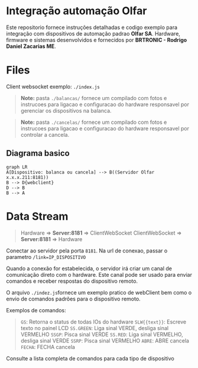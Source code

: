 # Integração automação Olfar

Este repositorio fornece instruções detalhadas e codigo exemplo para integração com dispositivos de automação padrao **Olfar SA**. Hardware, firmware e sistemas desenvolvidos e fornecidos por **BRTRONIC - Rodrigo Daniel Zacarias ME**.


# Files

Client websocket exemplo: `./index.js`

> **Note:** pasta `./balancas/` fornece um compilado com fotos e instrucoes para ligacao e configuracao do hardware responsavel por gerenciar os dispositivos na balanca.

> **Note:** pasta `./cancelas/` fornece um compilado com fotos e instrucoes para ligacao e configuracao do hardware responsavel por controlar a cancela.

## Diagrama basico
```mermaid
graph LR
A[Dispositivo: balanca ou cancela] --> B((Servidor Olfar x.x.x.211:8181))
B --> D{webclient}
D --> B
B --> A
```

# Data Stream
> Hardware => **Server:8181** => ClientWebSocket
> ClientWebSocket => **Server:8181** => Hardware

Conectar ao servidor pela porta `8181`. Na url de conexao, passar o parametro `/link=IP_DISPOSITIVO`

Quando a conexão for estabelecida, o servidor irá criar um canal de comunicação direto com o hardware. Este canal pode ser usado para enviar comandos e receber respostas do dispositivo remoto.

O arquivo `./indez.js`fornece um exemplo pratico de webClient bem como o envio de comandos padrões para o dispositivo remoto.

Exemplos de comandos: 
> `GS`: Retorna o status de todas IOs do hardware
> `SLW{{text}}`: Escreve texto no painel LCD
> `SS.GREEN`: Liga sinal VERDE, desliga sinal VERMELHO
> `SSGP`: Pisca sinal VERDE
> `SS.RED`: Liga sinal VERMELHO, desliga sinal VERDE
> `SSRP`: Pisca sinal VERMELHO
> `ABRE`: ABRE cancela
> `FECHA`: FECHA cancela

Consulte a lista completa de comandos para cada tipo de dispositivo